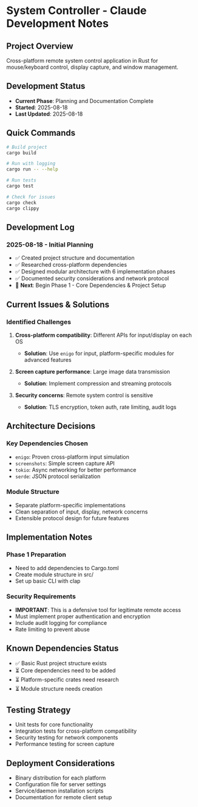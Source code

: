 # System Controller - Claude Development Notes

## Project Overview
Cross-platform remote system control application in Rust for mouse/keyboard control, display capture, and window management.

## Development Status
- **Current Phase**: Planning and Documentation Complete
- **Started**: 2025-08-18
- **Last Updated**: 2025-08-18

## Quick Commands
```bash
# Build project
cargo build

# Run with logging
cargo run -- --help

# Run tests
cargo test

# Check for issues
cargo check
cargo clippy
```

## Development Log

### 2025-08-18 - Initial Planning
- ✅ Created project structure and documentation
- ✅ Researched cross-platform dependencies
- ✅ Designed modular architecture with 6 implementation phases
- ✅ Documented security considerations and network protocol
- 📝 **Next**: Begin Phase 1 - Core Dependencies & Project Setup

## Current Issues & Solutions

### Identified Challenges
1. **Cross-platform compatibility**: Different APIs for input/display on each OS
   - **Solution**: Use `enigo` for input, platform-specific modules for advanced features

2. **Screen capture performance**: Large image data transmission
   - **Solution**: Implement compression and streaming protocols

3. **Security concerns**: Remote system control is sensitive
   - **Solution**: TLS encryption, token auth, rate limiting, audit logs

## Architecture Decisions

### Key Dependencies Chosen
- `enigo`: Proven cross-platform input simulation
- `screenshots`: Simple screen capture API  
- `tokio`: Async networking for better performance
- `serde`: JSON protocol serialization

### Module Structure
- Separate platform-specific implementations
- Clean separation of input, display, network concerns
- Extensible protocol design for future features

## Implementation Notes

### Phase 1 Preparation
- Need to add dependencies to Cargo.toml
- Create module structure in src/
- Set up basic CLI with clap

### Security Requirements
- **IMPORTANT**: This is a defensive tool for legitimate remote access
- Must implement proper authentication and encryption
- Include audit logging for compliance
- Rate limiting to prevent abuse

## Known Dependencies Status
- ✅ Basic Rust project structure exists
- ⏳ Core dependencies need to be added
- ⏳ Platform-specific crates need research
- ⏳ Module structure needs creation

## Testing Strategy
- Unit tests for core functionality
- Integration tests for cross-platform compatibility
- Security testing for network components
- Performance testing for screen capture

## Deployment Considerations
- Binary distribution for each platform
- Configuration file for server settings
- Service/daemon installation scripts
- Documentation for remote client setup